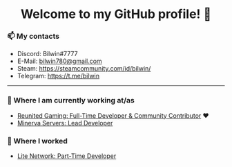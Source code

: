 <h1 align="center"> Welcome to my GitHub profile! 👋</h1>

### 📫 My contacts
- Discord: Bilwin#7777 <br>
- E-Mail: bilwin780@gmail.com <br>
- Steam: https://steamcommunity.com/id/bilwin/ <br>
- Telegram: https://t.me/bilwin <br>

---

### 💼 Where I am currently working at/as
- [Reunited Gaming: Full-Time Developer & Community Contributor](https://www.reunitedgaming.nn.pe/forums/) :heart:
- [Minerva Servers: Lead Developer](https://www.minerva.pw/)

### 💼 Where I worked
- [Lite Network: Part-Time Developer](http://www.lite-network.de/)
